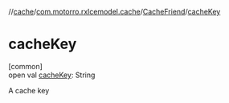 //[cache](../../../index.md)/[com.motorro.rxlcemodel.cache](../index.md)/[CacheFriend](index.md)/[cacheKey](cache-key.md)

# cacheKey

[common]\
open val [cacheKey](cache-key.md): String

A cache key
